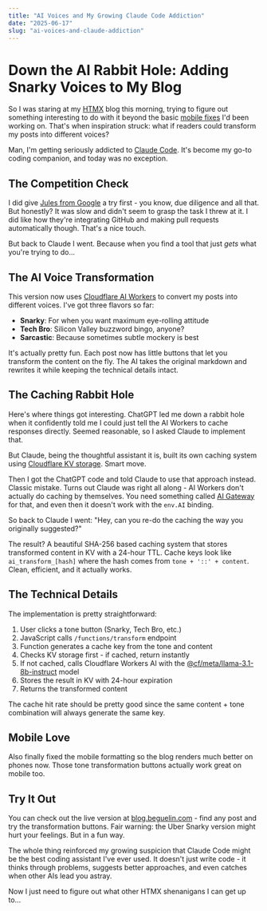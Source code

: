 ```yaml
---
title: "AI Voices and My Growing Claude Code Addiction"
date: "2025-06-17"
slug: "ai-voices-and-claude-addiction"
---
```


# Down the AI Rabbit Hole: Adding Snarky Voices to My Blog

So I was staring at my [HTMX](https://htmx.org) blog this morning, trying to figure out something interesting to do with it beyond the basic [mobile fixes](/2025/06/more-blog-details/) I'd been working on. That's when inspiration struck: what if readers could transform my posts into different voices?

Man, I'm getting seriously addicted to [Claude Code](https://claude.ai/code). It's become my go-to coding companion, and today was no exception.

## The Competition Check

I did give [Jules from Google](https://jules.google.com) a try first - you know, due diligence and all that. But honestly? It was slow and didn't seem to grasp the task I threw at it. I did like how they're integrating GitHub and making pull requests automatically though. That's a nice touch.

But back to Claude I went. Because when you find a tool that just *gets* what you're trying to do...

## The AI Voice Transformation

This version now uses [Cloudflare AI Workers](https://developers.cloudflare.com/workers-ai/) to convert my posts into different voices. I've got three flavors so far:

- **Snarky**: For when you want maximum eye-rolling attitude
- **Tech Bro**: Silicon Valley buzzword bingo, anyone?  
- **Sarcastic**: Because sometimes subtle mockery is best

It's actually pretty fun. Each post now has little buttons that let you transform the content on the fly. The AI takes the original markdown and rewrites it while keeping the technical details intact.

## The Caching Rabbit Hole

Here's where things got interesting. ChatGPT led me down a rabbit hole when it confidently told me I could just tell the AI Workers to cache responses directly. Seemed reasonable, so I asked Claude to implement that.

But Claude, being the thoughtful assistant it is, built its own caching system using [Cloudflare KV storage](https://developers.cloudflare.com/kv/). Smart move.

Then I got the ChatGPT code and told Claude to use that approach instead. Classic mistake. Turns out Claude was right all along - AI Workers don't actually do caching by themselves. You need something called [AI Gateway](https://developers.cloudflare.com/ai-gateway/) for that, and even then it doesn't work with the `env.AI` binding.

So back to Claude I went: "Hey, can you re-do the caching the way you originally suggested?" 

The result? A beautiful SHA-256 based caching system that stores transformed content in KV with a 24-hour TTL. Cache keys look like `ai_transform_[hash]` where the hash comes from `tone + '::' + content`. Clean, efficient, and it actually works.

## The Technical Details

The implementation is pretty straightforward:

1. User clicks a tone button (Snarky, Tech Bro, etc.)
2. JavaScript calls `/functions/transform` endpoint
3. Function generates a cache key from the tone and content
4. Checks KV storage first - if cached, return instantly
5. If not cached, calls Cloudflare Workers AI with the [@cf/meta/llama-3.1-8b-instruct](https://developers.cloudflare.com/workers-ai/models/llama-3.1-8b-instruct/) model
6. Stores the result in KV with 24-hour expiration
7. Returns the transformed content

The cache hit rate should be pretty good since the same content + tone combination will always generate the same key.

## Mobile Love

Also finally fixed the mobile formatting so the blog renders much better on phones now. Those tone transformation buttons actually work great on mobile too.

## Try It Out

You can check out the live version at [blog.beguelin.com](https://blog.beguelin.com) - find any post and try the transformation buttons. Fair warning: the Uber Snarky version might hurt your feelings. But in a fun way.

The whole thing reinforced my growing suspicion that Claude Code might be the best coding assistant I've ever used. It doesn't just write code - it thinks through problems, suggests better approaches, and even catches when other AIs lead you astray.

Now I just need to figure out what other HTMX shenanigans I can get up to...
